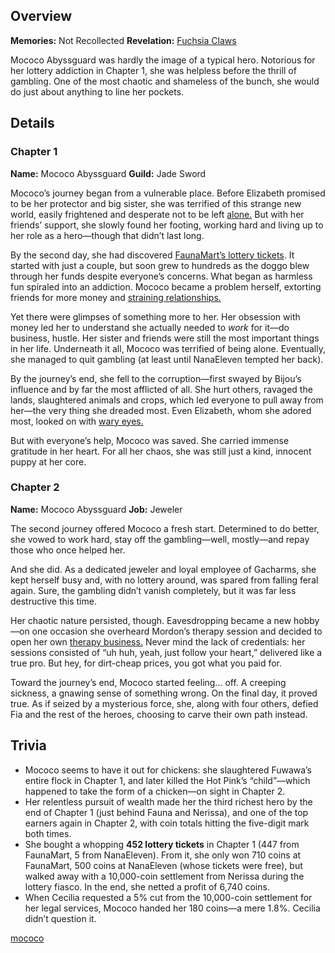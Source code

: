 <!-- title: Mococo Abyssguard -->
<!-- quote: I'm not a criminal, I'm Mococo!-->
<!-- chapters: -1 -->
<!-- images: (Mococo's Chapter 1 Profile), (Mococo fighting along with Fuwawa), (Mococo's Chapter 2 Profile), (Mococo turning against Fia in Chapter 2's Ending) -->
<!-- model: false -->

## Overview

**Memories:** Not Recollected
**Revelation:** [Fuchsia Claws](#entry:fuchsia-claws-entry)

Mococo Abyssguard was hardly the image of a typical hero. Notorious for her lottery addiction in Chapter 1, she was helpless before the thrill of gambling. One of the most chaotic and shameless of the bunch, she would do just about anything to line her pockets.

## Details

### Chapter 1

**Name:** Mococo Abyssguard
**Guild:** Jade Sword

Mococo’s journey began from a vulnerable place. Before Elizabeth promised to be her protector and big sister, she was terrified of this strange new world, easily frightened and desperate not to be left [alone.](https://www.youtube.com/live/OSjlqA0FS9Q?feature=shared&t=4128) But with her friends’ support, she slowly found her footing, working hard and living up to her role as a hero—though that didn’t last long.

By the second day, she had discovered [FaunaMart’s lottery tickets](#entry:storylines-entry). It started with just a couple, but soon grew to hundreds as the doggo blew through her funds despite everyone’s concerns. What began as harmless fun spiraled into an addiction. Mococo became a problem herself, extorting friends for more money and [straining relationships.](https://www.youtube.com/live/5swK4fB2smo?t=1251)

Yet there were glimpses of something more to her. Her obsession with money led her to understand she actually needed to _work_ for it—do business, hustle. Her sister and friends were still the most important things in her life. Underneath it all, Mococo was terrified of being alone. Eventually, she managed to quit gambling (at least until NanaEleven tempted her back).

By the journey’s end, she fell to the corruption—first swayed by Bijou’s influence and by far the most afflicted of all. She hurt others, ravaged the lands, slaughtered animals and crops, which led everyone to pull away from her—the very thing she dreaded most. Even Elizabeth, whom she adored most, looked on with [wary eyes.](https://www.youtube.com/live/6TXwZjXEoxk?si=N5N4vgyOALaXs9db&t=1610)

But with everyone’s help, Mococo was saved. She carried immense gratitude in her heart. For all her chaos, she was still just a kind, innocent puppy at her core.

### Chapter 2

**Name:** Mococo Abyssguard
**Job:** Jeweler

The second journey offered Mococo a fresh start. Determined to do better, she vowed to work hard, stay off the gambling—well, mostly—and repay those who once helped her.

And she did. As a dedicated jeweler and loyal employee of Gacharms, she kept herself busy and, with no lottery around, was spared from falling feral again. Sure, the gambling didn’t vanish completely, but it was far less destructive this time.

Her chaotic nature persisted, though. Eavesdropping became a new hobby—on one occasion she overheard Mordon’s therapy session and decided to open her own [therapy business.](https://www.youtube.com/live/T2StVW1kSxw?si=-ZizHO6g5xCSHEr9&t=9493) Never mind the lack of credentials: her sessions consisted of “uh huh, yeah, just follow your heart,” delivered like a true pro. But hey, for dirt-cheap prices, you got what you paid for.

Toward the journey’s end, Mococo started feeling... off. A creeping sickness, a gnawing sense of something wrong. On the final day, it proved true. As if seized by a mysterious force, she, along with four others, defied Fia and the rest of the heroes, choosing to carve their own path instead.

## Trivia

- Mococo seems to have it out for chickens: she slaughtered Fuwawa’s entire flock in Chapter 1, and later killed the Hot Pink’s “child”—which happened to take the form of a chicken—on sight in Chapter 2.
- Her relentless pursuit of wealth made her the third richest hero by the end of Chapter 1 (just behind Fauna and Nerissa), and one of the top earners again in Chapter 2, with coin totals hitting the five-digit mark both times.
- She bought a whopping **452 lottery tickets** in Chapter 1 (447 from FaunaMart, 5 from NanaEleven). From it, she only won 710 coins at FaunaMart, 500 coins at NanaEleven (whose tickets were free), but walked away with a 10,000-coin settlement from Nerissa during the lottery fiasco. In the end, she netted a profit of 6,740 coins.
- When Cecilia requested a 5% cut from the 10,000-coin settlement for her legal services, Mococo handed her 180 coins—a mere 1.8%. Cecilia didn’t question it.

[mococo](#easter:easter-mococo)
